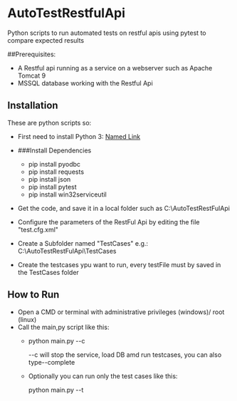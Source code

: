 # AutoTestRestfulApi
Python scripts to run automated tests on restful apis using pytest to compare expected results

##Prerequisites:
- A Restful api running as a service on a webserver such as Apache Tomcat 9
- MSSQL database working with the Restful Api

## Installation
These are python scripts so:

 - First need to install Python 3:  [Named Link](https://www.python.org/downloads/ "Python Download page")
 - ###Install Dependencies 
   - pip install pyodbc
   - pip install requests
   - pip install json
   - pip install pytest
   - pip install win32serviceutil
   
 - Get the code, and save it in a local folder such as C:\AutoTestRestFulApi
 - Configure the parameters of the RestFul Api by editing the file "test.cfg.xml" 
 - Create a Subfolder named "TestCases" e.g.: C:\AutoTestRestFulApi\TestCases
 - Create the testcases ypu want to run, every testFile must by saved in the TestCases folder


## How to Run 
* Open a CMD or terminal with administrative privileges (windows)/ root (linux)
* Call the main,py script like this:
  * python main.py --c
    
    --c will stop the service, load DB amd run testcases, you can also type--complete
    
  * Optionally you can run only the test cases like this:
  
    python main.py --t

